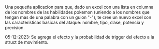 Una pequeña aplicacion para que, dado un excel con una lista en columna de los nombres de las habilidades pokemon (uniendo a los nombres que tengan mas de una palabra con un guion "-"), te cree un nuevo excel con las caracteristicas basicas del ataque: nombre, tipo, clase, potencia y precision.

05-12-2023: Se agrega el efecto y la probabilidad de trigger del efecto a la struct de movimiento.

